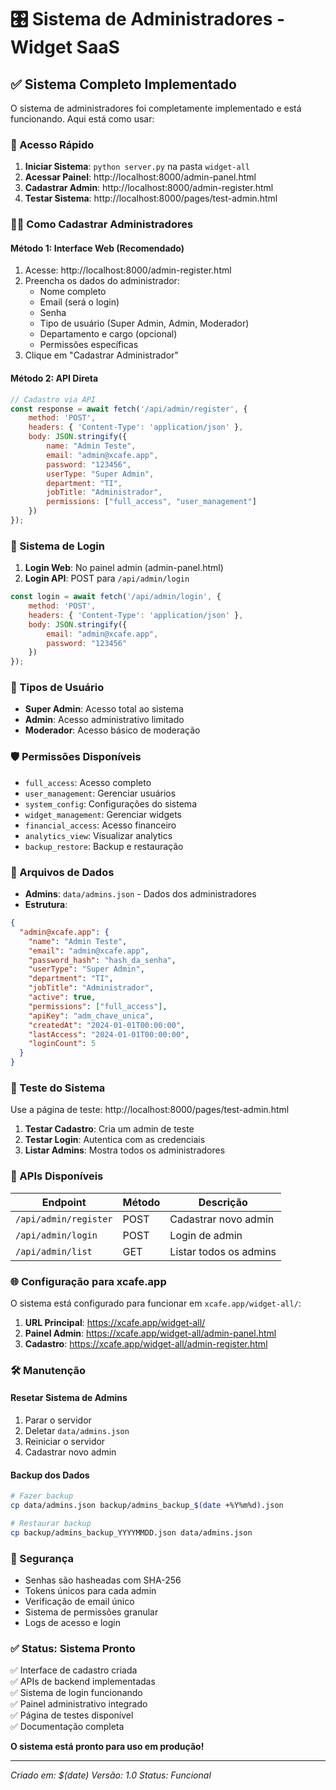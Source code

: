 # 🎛️ Sistema de Administradores - Widget SaaS

## ✅ Sistema Completo Implementado

O sistema de administradores foi completamente implementado e está funcionando. Aqui está como usar:

### 🚀 Acesso Rápido

1. **Iniciar Sistema**: `python server.py` na pasta `widget-all`
2. **Acessar Painel**: http://localhost:8000/admin-panel.html
3. **Cadastrar Admin**: http://localhost:8000/admin-register.html
4. **Testar Sistema**: http://localhost:8000/pages/test-admin.html

### 👨‍💼 Como Cadastrar Administradores

#### Método 1: Interface Web (Recomendado)
1. Acesse: http://localhost:8000/admin-register.html
2. Preencha os dados do administrador:
   - Nome completo
   - Email (será o login)
   - Senha
   - Tipo de usuário (Super Admin, Admin, Moderador)
   - Departamento e cargo (opcional)
   - Permissões específicas
3. Clique em "Cadastrar Administrador"

#### Método 2: API Direta
```javascript
// Cadastro via API
const response = await fetch('/api/admin/register', {
    method: 'POST',
    headers: { 'Content-Type': 'application/json' },
    body: JSON.stringify({
        name: "Admin Teste",
        email: "admin@xcafe.app", 
        password: "123456",
        userType: "Super Admin",
        department: "TI",
        jobTitle: "Administrador",
        permissions: ["full_access", "user_management"]
    })
});
```

### 🔑 Sistema de Login

1. **Login Web**: No painel admin (admin-panel.html)
2. **Login API**: POST para `/api/admin/login`
```javascript
const login = await fetch('/api/admin/login', {
    method: 'POST',
    headers: { 'Content-Type': 'application/json' },
    body: JSON.stringify({
        email: "admin@xcafe.app",
        password: "123456"
    })
});
```

### 👥 Tipos de Usuário

- **Super Admin**: Acesso total ao sistema
- **Admin**: Acesso administrativo limitado
- **Moderador**: Acesso básico de moderação

### 🛡️ Permissões Disponíveis

- `full_access`: Acesso completo
- `user_management`: Gerenciar usuários
- `system_config`: Configurações do sistema
- `widget_management`: Gerenciar widgets
- `financial_access`: Acesso financeiro
- `analytics_view`: Visualizar analytics
- `backup_restore`: Backup e restauração

### 📁 Arquivos de Dados

- **Admins**: `data/admins.json` - Dados dos administradores
- **Estrutura**:
```json
{
  "admin@xcafe.app": {
    "name": "Admin Teste",
    "email": "admin@xcafe.app",
    "password_hash": "hash_da_senha",
    "userType": "Super Admin",
    "department": "TI",
    "jobTitle": "Administrador",
    "active": true,
    "permissions": ["full_access"],
    "apiKey": "adm_chave_unica",
    "createdAt": "2024-01-01T00:00:00",
    "lastAccess": "2024-01-01T00:00:00",
    "loginCount": 5
  }
}
```

### 🧪 Teste do Sistema

Use a página de teste: http://localhost:8000/pages/test-admin.html

1. **Testar Cadastro**: Cria um admin de teste
2. **Testar Login**: Autentica com as credenciais
3. **Listar Admins**: Mostra todos os administradores

### 🔧 APIs Disponíveis

| Endpoint | Método | Descrição |
|----------|--------|-----------|
| `/api/admin/register` | POST | Cadastrar novo admin |
| `/api/admin/login` | POST | Login de admin |
| `/api/admin/list` | GET | Listar todos os admins |

### 🌐 Configuração para xcafe.app

O sistema está configurado para funcionar em `xcafe.app/widget-all/`:

1. **URL Principal**: https://xcafe.app/widget-all/
2. **Painel Admin**: https://xcafe.app/widget-all/admin-panel.html
3. **Cadastro**: https://xcafe.app/widget-all/admin-register.html

### 🛠️ Manutenção

#### Resetar Sistema de Admins
1. Parar o servidor
2. Deletar `data/admins.json`
3. Reiniciar o servidor
4. Cadastrar novo admin

#### Backup dos Dados
```bash
# Fazer backup
cp data/admins.json backup/admins_backup_$(date +%Y%m%d).json

# Restaurar backup
cp backup/admins_backup_YYYYMMDD.json data/admins.json
```

### 🚨 Segurança

- Senhas são hasheadas com SHA-256
- Tokens únicos para cada admin
- Verificação de email único
- Sistema de permissões granular
- Logs de acesso e login

### ✅ Status: Sistema Pronto

✅ Interface de cadastro criada  
✅ APIs de backend implementadas  
✅ Sistema de login funcionando  
✅ Painel administrativo integrado  
✅ Página de testes disponível  
✅ Documentação completa  

**O sistema está pronto para uso em produção!**

---
*Criado em: $(date)*
*Versão: 1.0*
*Status: Funcional*
